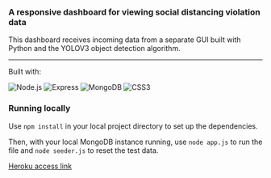 ### A responsive dashboard for viewing social distancing violation data

This dashboard receives incoming data from a separate GUI built with Python and the YOLOV3 object detection algorithm.

---

Built with:

![Node.js](https://img.shields.io/badge/Node.js-339933?style=for-the-badge&logo=nodedotjs&logoColor=white)
![Express](https://img.shields.io/badge/Express.js-000000?style=for-the-badge&logo=express&logoColor=white)
![MongoDB](https://img.shields.io/badge/MongoDB-white?style=for-the-badge&logo=mongodb&logoColor=4EA94B)
![CSS3](https://img.shields.io/badge/CSS3-1572B6?style=for-the-badge&logo=css3&logoColor=white)

### Running locally

Use `npm install` in your local project directory to set up the dependencies. 

Then, with your local MongoDB instance running, use `node app.js` to run the file and `node seeder.js` to reset the test data.

[Heroku access link](https://distancing-analytics-dashboard.herokuapp.com/)

